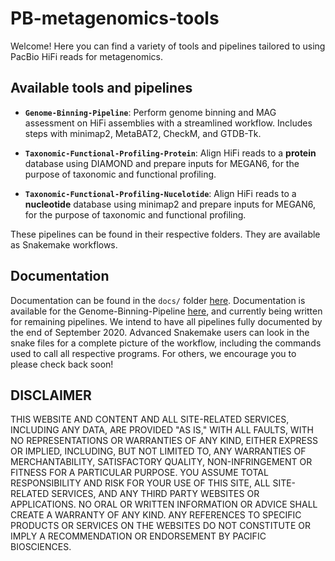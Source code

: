 # PB-metagenomics-tools

Welcome! Here you can find a variety of tools and pipelines tailored to using PacBio HiFi reads for metagenomics.

## Available tools and pipelines

+ **`Genome-Binning-Pipeline`**: Perform genome binning and MAG assessment on HiFi assemblies with a streamlined workflow. Includes steps with minimap2, MetaBAT2, CheckM, and GTDB-Tk.

+ **`Taxonomic-Functional-Profiling-Protein`**: Align HiFi reads to a **protein** database using DIAMOND and prepare inputs for MEGAN6, for the purpose of taxonomic and functional profiling. 

+ **`Taxonomic-Functional-Profiling-Nucelotide`**: Align HiFi reads to a **nucleotide** database using minimap2 and prepare inputs for MEGAN6, for the purpose of taxonomic and functional profiling.


These pipelines can be found in their respective folders. They are available as Snakemake workflows.

## Documentation 

Documentation can be found in the `docs/` folder [here](https://github.com/PacificBiosciences/pb-metagenomics-tools/docs/). Documentation is available for the Genome-Binning-Pipeline [here](https://github.com/PacificBiosciences/pb-metagenomics-tools/docs/Tutorial-Genome-Binning-Pipeline.md), and currently being written for remaining pipelines. We intend to have all pipelines fully documented by the end of September 2020. Advanced Snakemake users can look in the snake files for a complete picture of the workflow, including the commands used to call all respective programs. For others, we encourage you to please check back soon!


## DISCLAIMER
THIS WEBSITE AND CONTENT AND ALL SITE-RELATED SERVICES, INCLUDING ANY DATA, ARE PROVIDED "AS IS," WITH ALL FAULTS, WITH NO REPRESENTATIONS OR WARRANTIES OF ANY KIND, EITHER EXPRESS OR IMPLIED, INCLUDING, BUT NOT LIMITED TO, ANY WARRANTIES OF MERCHANTABILITY, SATISFACTORY QUALITY, NON-INFRINGEMENT OR FITNESS FOR A PARTICULAR PURPOSE. YOU ASSUME TOTAL RESPONSIBILITY AND RISK FOR YOUR USE OF THIS SITE, ALL SITE-RELATED SERVICES, AND ANY THIRD PARTY WEBSITES OR APPLICATIONS. NO ORAL OR WRITTEN INFORMATION OR ADVICE SHALL CREATE A WARRANTY OF ANY KIND. ANY REFERENCES TO SPECIFIC PRODUCTS OR SERVICES ON THE WEBSITES DO NOT CONSTITUTE OR IMPLY A RECOMMENDATION OR ENDORSEMENT BY PACIFIC BIOSCIENCES.
